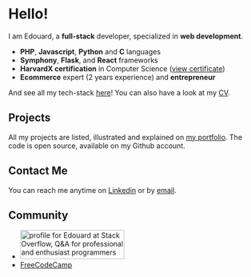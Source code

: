 # Hello!
I am Edouard, a **full-stack** developer, specialized in **web development**.
- **PHP**, **Javascript**, **Python** and **C** languages
- **Symphony**, **Flask**, and **React** frameworks
- **HarvardX certification** in Computer Science ([view certificate](https://courses.edx.org/certificates/3e6eecf136914e519488d4edaa72f2a8))
- **Ecommerce** expert (2 years experience) and **entrepreneur**

And see all my tech-stack [here](https://edouardproust.dev/about)! You can also have a look at my [CV](https://github.com/edouardproust/edouardproust/blob/main/CV_web-developer_latest.pdf).

## Projects
All my projects are listed, illustrated and explained on [my portfolio](https://edouardproust.dev/portfolio). The code is open source, available on my Github account.

## Contact Me
You can reach me anytime on [Linkedin](https://www.linkedin.com/in/edouardproust) or by [email](mailto:contact@edouardproust.dev).

## Community
- <a href="https://stackoverflow.com/users/13865643/edouard"><img src="https://stackoverflow.com/users/flair/13865643.png?theme=dark" width="208" height="58" alt="profile for Edouard at Stack Overflow, Q&amp;A for professional and enthusiast programmers" title="profile for Edouard at Stack Overflow, Q&amp;A for professional and enthusiast programmers"></a>
- <a href="https://www.freecodecamp.org/edouardproust">FreeCodeCamp</a>
